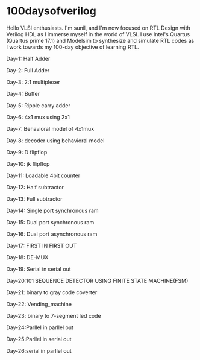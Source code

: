 # 100daysofverilog
Hello VLSI enthusiasts. I'm sunil, and I'm now focused on RTL Design with Verilog HDL as I immerse myself in the world of VLSI.
I use Intel's Quartus (Quartus prime 17.1) and Modelsim to synthesize and simulate RTL codes as I work towards my 100-day objective of learning RTL.

Day-1: Half Adder

Day-2: Full Adder

Day-3: 2:1 multiplexer

Day-4: Buffer

Day-5: Ripple carry adder

Day-6: 4x1 mux using 2x1

Day-7: Behavioral model of 4x1mux

Day-8: decoder using behavioral model

Day-9: D flipflop

Day-10: jk flipflop

Day-11: Loadable 4bit counter

Day-12: Half subtractor

Day-13: Full subtractor

Day-14: Single port synchronous ram

Day-15: Dual port synchronous ram

Day-16: Dual port asynchronous ram

Day-17: FIRST IN FIRST OUT

Day-18: DE-MUX

Day-19: Serial in serial out

Day-20:101 SEQUENCE DETECTOR USING FINITE STATE MACHINE(FSM)

Day-21: binary to gray code coverter

Day-22: Vending_machine

Day-23: binary to 7-segment led code

Day-24:Parllel in parllel out 

Day-25:Parllel in serial out 

Day-26:serial in parllel out
